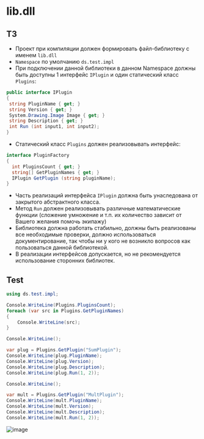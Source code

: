 # lib.dll
## ТЗ
- Проект при компиляции должен формировать файл-библиотеку с именем `lib.dll`
- `Namespace` по умолчанию `ds.test.impl`
- При подключении данной библиотеки в данном Namespace должны быть доступны 1 интерфейс `IPlugin` и один статический класс `Plugins`:

```c#
public interface IPlugin
{
 string PluginName { get; }
 string Version { get; }
 System.Drawing.Image Image { get; }
 string Description { get; }
 int Run (int input1, int input2);
}
```
- Статический класс `Plugins` должен реализовывать интерфейс:

```c#
interface PluginFactory
{
  int PluginsCount { get; }
  string[] GetPluginNames { get; }
  IPlugin GetPlugin (string pluginName);
}
```
- Часть реализаций интерфейса `IPlugin` должна быть унаследована от закрытого абстрактного
класса.
- Метод `Run` должен реализовывать различные математические функции (сложение умножение и
т.п. их количество зависит от Вашего желания помочь экипажу)
- Библиотека должна работать стабильно, должны быть реализованы все необходимые проверки,
должно использоваться документирование, так чтобы ни у кого не возникло вопросов как
пользоваться данной библиотекой.
- В реализации интерфейсов допускается, но не рекомендуется использование сторонних
библиотек.

## Test
```c#
using ds.test.impl;

Console.WriteLine(Plugins.PluginsCount);
foreach (var src in Plugins.GetPluginNames)
{
    Console.WriteLine(src);
}

Console.WriteLine();

var plug = Plugins.GetPlugin("SumPlugin");
Console.WriteLine(plug.PluginName);
Console.WriteLine(plug.Version);
Console.WriteLine(plug.Description);
Console.WriteLine(plug.Run(1, 2));

Console.WriteLine();

var mult = Plugins.GetPlugin("MultPlugin");
Console.WriteLine(mult.PluginName);
Console.WriteLine(mult.Version);
Console.WriteLine(mult.Description);
Console.WriteLine(mult.Run(1, 2));
```

![image](https://github.com/AleksandrKonst/AdvantaLib/assets/40522320/bbd5d389-7dc5-407c-ad5d-0775c68121c0)
